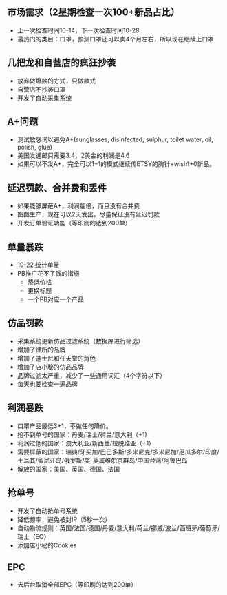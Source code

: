 ## 市场需求（2星期检查一次100+新品占比）
* 上一次检查时间10-14，下一次检查时间10-28 
* 最热门的类目：口罩，预测口罩还可以卖4个月左右，所以现在继续上口罩

## 几把龙和自营店的疯狂抄袭
* 放弃做爆款的方式，只做款式
* 自营店不抄袭口罩
* 开发了自动采集系统

## A+问题
* 测试敏感词以避免A+(sunglasses, disinfected, sulphur, toilet water, oil, polish, glue)
* 美国发通邮只需要3.4，2美金的利润是4.6
* 如果可以不发A+，完全可以1+1的模式继续传ETSY的胸针+wish1+0新品。

## 延迟罚款、合并费和丢件
* 如果能够屏蔽A+，利润翻倍，而且没有合并费
* 图图生产，现在可以2天发出，尽量保证没有延迟罚款
* 开发订单验证功能（等印刷的达到200单）

## 单量暴跌
* 10-22 统计单量
* PB推广花不了钱的措施
    * 降低价格
    * 更换标题
    * 一个PB对应一个产品

## 仿品罚款
* 采集系统更新仿品过滤系统（数据库进行筛选）
* 增加了律所的品牌
* 增加了迪士尼和任天堂的角色
* 增加了店小秘的仿品品牌
* 品牌过滤太严重，减少了一些通用词汇（4个字符以下）
* 每天也要检查一遍品牌

## 利润暴跌
* 口罩产品最低3+1，不做任何降价。
* 抢不到单号的国家：丹麦/瑞士/荷兰/意大利（+1)
* 利润过低的国家：澳大利亚/新西兰/拉脱维亚（+1）
* 需要屏蔽的国家：瑞典/牙买加/巴巴多斯/多米尼克/多米尼加/厄瓜多尔/印度/土耳其/留尼汪岛/俄罗斯/美-英属维尔京群岛/中国台湾/阿鲁巴岛
* 解放的国家：美国、英国、德国、法国
    
## 抢单号
* 开发了自动抢单号系统
* 降低频率，避免被封IP（5秒一次）
* 自动物流规则：英国/法国/德国/丹麦/意大利/荷兰/挪威/波兰/西班牙/葡萄牙/瑞士（EQ）
* 添加店小秘的Cookies

## EPC
* 去后台取消全部EPC（等印刷的达到200单）

